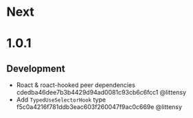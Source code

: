 # Next

# 1.0.1

## Development

 - Roact & roact-hooked peer dependencies cdedba46dee7b3b4429d94ad0081c93cb6c6fcc1 @littensy
 - Add `TypedUseSelectorHook` type f5c0a4216f781ddb3eac603f260047f9ac0c669e @littensy

